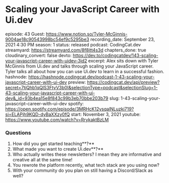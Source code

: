# Scaling your JavaScript Career with Ui.dev

episode: 43
Guest: https://www.notion.so/Tyler-McGinnis-9004ae18c90543998bc54ef9c5295be3
recording_date: September 23, 2021 4:30 PM
season: 1
status: released
podcast: CodingCat.dev
streamyard: https://streamyard.com/8f8itt4s3d
chapters_done: true
cloudinary_convert: false
devto: https://dev.to/codingcatdev/143-scaling-your-javascript-career-with-uidev-3jd2
excerpt: Alex sits down with Tyler McGinnis from Ui.dev and talks through scaling your JavaScript career. Tyler talks all about how you can use Ui.dev to learn in a successful fashion.
hashnode: https://hashnode.codingcat.dev/podcast-1-43-scaling-your-javascript-career-with-ui-dev
preview: https://codingcat.dev/api/preview?secret=7tjQhb1qQlS3FtyV3b0I&selectionType=podcast&selectionSlug=1-43-scaling-your-javascript-career-with-ui-dev&_id=93b4ea15e8f843c99b3eb70bbe203b79
slug: 1-43-scaling-your-javascript-career-with-ui-dev
spotify: https://open.spotify.com/episode/3MRHcK12ysqalNLuzki719?si=ELAPjh9KQD-dyBaXXzy0fQ
start: November 3, 2021
youtube: https://www.youtube.com/watch?v=RrykaktBzLM

### Questions

1. How did you get started teaching**?**
2. What made you want to create Ui.dev**?**
3. Who actually writes these newsletters? I mean they are informative and creative all at the same time!
4. You rewrote the platform recently, what tech stack are you using now?
5. With your community do you plan on still having a Discord/Slack as well?